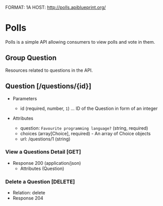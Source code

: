 FORMAT: 1A
HOST: http://polls.apiblueprint.org/

# Polls
Polls is a simple API allowing consumers to view polls and vote in them.

## Group Question

Resources related to questions in the API.

## Question [/questions/{id}]
+ Parameters
    + id (required, number, `1`) ... ID of the Question in form of an integer

+ Attributes
    + question: `Favourite programming language?` (string, required)
    + choices (array[Choice], required) - An array of Choice objects
    + url: /questions/1 (string)

### View a Questions Detail [GET]
+ Response 200 (application/json)
    + Attributes (Question)

### Delete a Question [DELETE]
+ Relation: delete
+ Response 204

